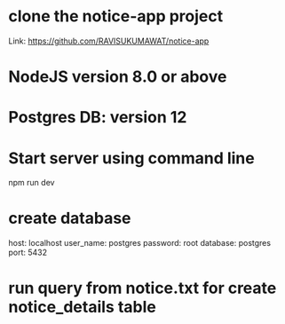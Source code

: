 # clone the notice-app project
Link: https://github.com/RAVISUKUMAWAT/notice-app
# NodeJS version 8.0 or above
# Postgres DB: version 12
# Start server using command line
npm run dev
# create database
host: localhost
user_name: postgres
password: root
database: postgres
port: 5432
# run query from notice.txt for create notice_details table

